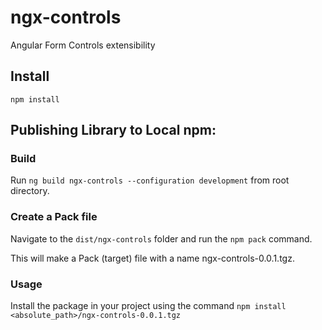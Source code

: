 # ngx-controls

Angular Form Controls extensibility

## Install

`npm install`

## Publishing Library to Local npm:

### Build

Run `ng build ngx-controls --configuration development` from root directory.

### Create a Pack file

Navigate to the `dist/ngx-controls` folder and run the `npm pack` command.

This will make a Pack (target) file with a name ngx-controls-0.0.1.tgz.

### Usage

Install the package in your project using the command `npm install <absolute_path>/ngx-controls-0.0.1.tgz`
